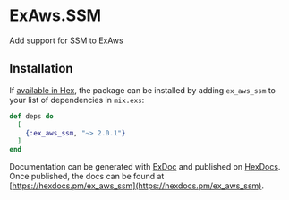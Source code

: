 # ExAws.SSM

Add support for SSM to ExAws

## Installation

If [available in Hex](https://hex.pm/docs/publish), the package can be installed
by adding `ex_aws_ssm` to your list of dependencies in `mix.exs`:

```elixir
def deps do
  [
    {:ex_aws_ssm, "~> 2.0.1"}
  ]
end
```

Documentation can be generated with [ExDoc](https://github.com/elixir-lang/ex_doc)
and published on [HexDocs](https://hexdocs.pm). Once published, the docs can
be found at [https://hexdocs.pm/ex_aws_ssm](https://hexdocs.pm/ex_aws_ssm).

